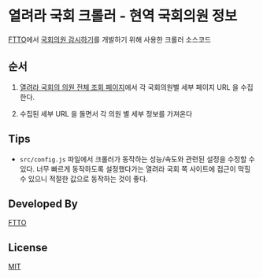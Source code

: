 # 열려라 국회 크롤러 - 현역 국회의원 정보

[FTTO](https://ftto.kr)에서 [국회의원 감시하기](https://gookgam.com)를 개발하기 위해 사용한 크롤러 소스코드

## 순서

1. [열려라 국회의 의원 전체 조회 페이지](http://watch.peoplepower21.org/?act=&mid=AssemblyMembers&vid=&mode=search&name=&party=&region=&sangim=&gender=&age=&elect_num=&singlebutton=)에서 각 국회의원별 세부 페이지 URL 을 수집한다.

2. 수집된 세부 URL 을 돌면서 각 의원 별 세부 정보를 가져온다

## Tips

- `src/config.js` 파일에서 크롤러가 동작하는 성능/속도와 관련된 설정을 수정할 수 있다. 너무 빠르게 동작하도록 설정했다가는 열려라 국회 쪽 사이트에 접근이 막힐 수 있으니 적절한 값으로 동작하는 것이 좋다.

## Developed By

[FTTO](https://ftto.kr)

## License

[MIT](LICENSE)
